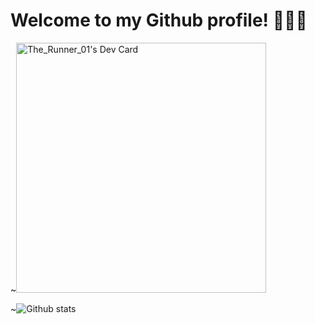 # Welcome to my Github profile! 👋👋👋

~<a href="https://app.daily.dev/RunnerDigital"><img src="https://api.daily.dev/devcards/623f17b602b94cb8b0f97d4e004af587.png?r=4wq" width="400" alt="The_Runner_01's Dev Card"/></a>

~![Github stats](https://github-readme-stats.vercel.app/api?username=Chrd26)

<!--
**Chrd26/Chrd26** is a ✨ _special_ ✨ repository because its `README.md` (this file) appears on your GitHub profile.

Here are some ideas to get you started:

- 🔭 I’m currently working on ...
- 🌱 I’m currently learning ...
- 👯 I’m looking to collaborate on ...
- 🤔 I’m looking for help with ...
- 💬 Ask me about ...
- 📫 How to reach me: ...
- 😄 Pronouns: ...
- ⚡ Fun fact: ...
-->
